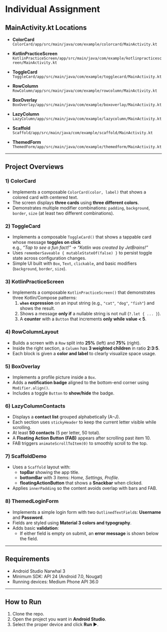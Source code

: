 # Individual Assignment

## MainActivity.kt Locations

- **ColorCard**  
  `ColorCard/app/src/main/java/com/example/colorcard/MainActivity.kt`

- **KotlinPracticeScreen**  
  `KotlinPracticeScreen/app/src/main/java/com/example/kotlinpracticescreen/MainActivity.kt`

- **ToggleCard**  
  `ToggleCard/app/src/main/java/com/example/togglecard/MainActivity.kt`

- **RowColumn**  
  `RowColumn/app/src/main/java/com/example/rowcolumn/MainActivity.kt`

- **BoxOverlay**  
  `BoxOverlay/app/src/main/java/com/example/boxoverlay/MainActivity.kt`

- **LazyColumn**  
  `LazyColumn/app/src/main/java/com/example/lazycolumn/MainActivity.kt`

- **Scaffold**  
  `Scaffold/app/src/main/java/com/example/scaffold/MainActivity.kt`

- **ThemedForm**  
  `ThemedForm/app/src/main/java/com/example/themedform/MainActivity.kt`

---

## Project Overviews

### 1) ColorCard
- Implements a composable `ColorCard(color, label)` that shows a colored card with centered text.
- The screen displays **three cards** using **three different colors**.
- Demonstrates multiple modifier combinations: `padding`, `background`, `border`, `size` (at least two different combinations).

### 2) ToggleCard
- Implements a composable `ToggleCard()` that shows a tappable card whose message **toggles on click**  
  e.g., *“Tap to see a fun fact!” → “Kotlin was created by JetBrains!”*
- Uses `rememberSaveable { mutableStateOf(false) }` to persist toggle state across configuration changes.
- Simple UI built with `Box`, `Text`, `clickable`, and basic modifiers (`background`, `border`, `size`).

### 3) KotlinPracticeScreen
- Implements a composable `KotlinPracticeScreen()` that demonstrates three Kotlin/Compose patterns:
  1. **`when` expression** on an input string (e.g., `"cat"`, `"dog"`, `"fish"`) and shows the result.
  2. Shows a message **only if** a nullable string is not null (`?.let { ... }`).
  3. A **counter** with a `Button` that increments **only while value < 5**.

### 4) RowColumnLayout
- Builds a screen with a `Row` split into **25%** (left) and **75%** (right).
- Inside the right section, a `Column` has **3 weighted children** in ratio **2:3:5**.
- Each block is given a **color and label** to clearly visualize space usage.

### 5) BoxOverlay
- Implements a profile picture inside a `Box`.
- Adds a **notification badge** aligned to the bottom-end corner using `Modifier.align()`.
- Includes a toggle `Button` to **show/hide** the badge.

### 6) LazyColumnContacts
- Displays a **contact list** grouped alphabetically (A–J).
- Each section uses `stickyHeader` to keep the current letter visible while scrolling.
- At least **50 contacts** (5 per letter, 50 total).
- A **Floating Action Button (FAB)** appears after scrolling past item 10.
- FAB triggers `animateScrollToItem(0)` to smoothly scroll to the top.

### 7) ScaffoldDemo
- Uses a `Scaffold` layout with:
  - **topBar** showing the app title.
  - **bottomBar** with 3 items: *Home, Settings, Profile*.
  - **floatingActionButton** that shows a **Snackbar** when clicked.
- Applies `innerPadding` so the content avoids overlap with bars and FAB.

### 8) ThemedLoginForm
- Implements a simple login form with two `OutlinedTextField`s: **Username** and **Password**.
- Fields are styled using **Material 3 colors and typography**.
- Adds basic **validation**:
  - If either field is empty on submit, an **error message** is shown below the field.

---

## Requirements

- Android Studio Narwhal 3   
- Minimum SDK: API 24 (Android 7.0, Nougat) 
- Running devices: Medium Phone API 36.0

---

## How to Run

1. Clone the repo.
2. Open the project you want in **Android Studio**.
3. Select the proper device and click **Run ▶️**.
